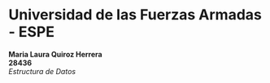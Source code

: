 # Universidad de las Fuerzas Armadas - ESPE  
**Maria Laura Quiroz Herrera**  
**28436**  
_Estructura de Datos_
